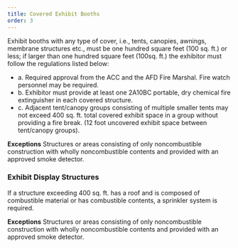 ```yaml
---
title: Covered Exhibit Booths
order: 3
---
```


Exhibit booths with any type of cover, i.e., tents, canopies, awnings, membrane structures etc., must be one hundred square feet (100 sq. ft.) or less; if larger than one hundred square feet (100sq. ft.) the exhibitor must follow the regulations listed below:

- a. Required approval from the ACC and the AFD Fire Marshal. Fire watch personnel may be required.
- b. Exhibitor must provide at least one 2A10BC portable, dry chemical fire extinguisher in each covered structure.
- c. Adjacent tent/canopy groups consisting of multiple smaller tents may not exceed 400 sq. ft. total covered exhibit space in a group without providing a fire break. (12 foot uncovered exhibit space between tent/canopy groups).

**Exceptions**
Structures or areas consisting of only noncombustible construction with wholly noncombustible contents and provided with an approved smoke detector.

### Exhibit Display Structures
If a structure exceeding 400 sq. ft. has a roof and is composed of combustible material or has combustible contents, a sprinkler system is required.

**Exceptions**
Structures or areas consisting of only noncombustible construction with wholly noncombustible contents and provided with an approved smoke detector.


